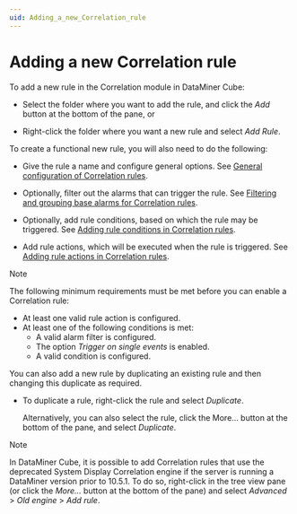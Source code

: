 ```yaml
---
uid: Adding_a_new_Correlation_rule
---
```


# Adding a new Correlation rule

To add a new rule in the Correlation module in DataMiner Cube:

- Select the folder where you want to add the rule, and click the *Add* button at the bottom of the pane, or

- Right-click the folder where you want a new rule and select *Add Rule*.

To create a functional new rule, you will also need to do the following:

- Give the rule a name and configure general options. See [General configuration of Correlation rules](xref:General_configuration_of_Correlation_rules).

- Optionally, filter out the alarms that can trigger the rule. See [Filtering and grouping base alarms for Correlation rules](xref:Filtering_and_grouping_base_alarms_for_Correlation_rules).

- Optionally, add rule conditions, based on which the rule may be triggered. See [Adding rule conditions in Correlation rules](xref:Adding_rule_conditions_in_Correlation_rules).

- Add rule actions, which will be executed when the rule is triggered. See [Adding rule actions in Correlation rules](xref:Adding_rule_actions_in_Correlation_rules).

> [!NOTE]
> The following minimum requirements must be met before you can enable a Correlation rule:
>
> - At least one valid rule action is configured.
> - At least one of the following conditions is met:
>   - A valid alarm filter is configured.
>   - The option *Trigger on single events* is enabled.
>   - A valid condition is configured.

You can also add a new rule by duplicating an existing rule and then changing this duplicate as required.

- To duplicate a rule, right-click the rule and select *Duplicate*.

  Alternatively, you can also select the rule, click the More... button at the bottom of the pane, and select *Duplicate*.

> [!NOTE]
> In DataMiner Cube, it is possible to add Correlation rules that use the deprecated System Display Correlation engine if the server is running a DataMiner version prior to 10.5.1. To do so, right-click in the tree view pane (or click the *More...* button at the bottom of the pane) and select *Advanced* > *Old engine* > *Add rule*.
